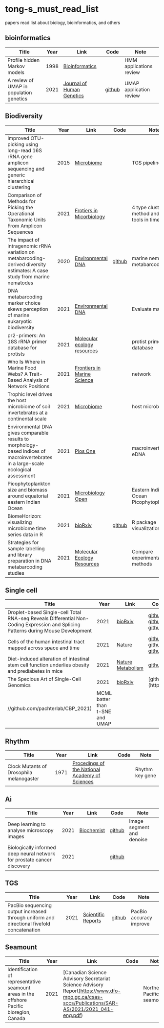 # tong-s_must_read_list
papers read list about biology, bioinformatics, and others

## bioinformatics

|Title|Year|Link|Code|Note|
|---|---|---|---|---|
|Profile hidden Markov models|1998|[Bioinformatics](https://academic.oup.com/bioinformatics/article/14/9/755/259550)| |HMM applications review|
|A review of UMAP in population genetics|2021|[Journal of Human Genetics](https://www.nature.com/articles/s10038-020-00851-4)|[github](https://github.com/diazale/umap_review)|UMAP application review|

## Biodiversity

|Title|Year|Link|Code|Note|
|---|---|---|---|---|
|Improved OTU-picking using long-read 16S rRNA gene amplicon sequencing and generic hierarchical clustering|2015|[Microbiome](https://microbiomejournal.biomedcentral.com/articles/10.1186/s40168-015-0105-6)| |TGS pipeline|
|Comparison of Methods for Picking the Operational Taxonomic Units From Amplicon Sequences|2021|[Frotiers in Micorbiology](https://www.frontiersin.org/articles/10.3389/fmicb.2021.644012/full)||4 type clustering method and 33 tools in timeline|
|The impact of intragenomic rRNA variation on metabarcoding-derived diversity estimates: A case study from marine nematodes|2020|[Environmental DNA](https://onlinelibrary.wiley.com/doi/full/10.1002/edn3.77)|[github](https://github.com/BikLab/nematode-rRNA-variants)|marine nematodes metabarcoding|
|DNA metabarcoding marker choice skews perception of marine eukaryotic biodiversity|2021|[Environmental DNA](https://onlinelibrary.wiley.com/doi/full/10.1002/edn3.245)||Evaluate marker|
|pr2-primers: An 18S rRNA primer database for protists|2021|[Molecular ecology resources](https://onlinelibrary.wiley.com/doi/epdf/10.1111/1755-0998.13465)||protist primer database|
|Who Is Where in Marine Food Webs? A Trait-Based Analysis of Network Positions|2021|[Frontiers in Marine Science](https://www.frontiersin.org/articles/10.3389/fmars.2021.636042/full)||network|
|Trophic level drives the host microbiome of soil invertebrates at a continental scale|2021|[Microbiome](https://microbiomejournal.biomedcentral.com/articles/10.1186/s40168-021-01144-4)||host microbiome|
|Environmental DNA gives comparable results to morphology-based indices of macroinvertebrates in a large-scale ecological assessment|2021|[Plos One](https://journals.plos.org/plosone/article?id=10.1371/journal.pone.0257510)||macroinvertebrates eDNA|
|Picophytoplankton size and biomass around equatorial eastern Indian Ocean|2021|[Microbiology Open](https://onlinelibrary.wiley.com/doi/10.1002/mbo3.629)||Eastern Indian Ocean Picophytoplankton|
|BiomeHorizon: visualizing microbiome time series data in R|2021|[bioRxiv](https://www.biorxiv.org/content/10.1101/2021.08.29.458140v1.full.pdf+html)|[github](https://github.com/blekhmanlab/biomehorizon/)|R package visualization|
|Strategies for sample labelling and library preparation in DNA metabarcoding studies|2021|[Molecular Ecology Resources](https://onlinelibrary.wiley.com/doi/10.1111/1755-0998.13512)||Compare experimental methods|

## Single cell

|Title|Year|Link|Code|Note|
|---|---|---|---|---|
|Droplet-based Single-cell Total RNA-seq Reveals Differential Non-Coding Expression and Splicing Patterns during Mouse Development|2021|[bioRxiv](https://www.biorxiv.org/content/10.1101/2021.09.15.460240v1.full.pdf)|[github_1](https://github.com/annaalemany/vasaseq) [github_2](https://github.com/hemberg-lab/MicroExonator) [github_3](https://github.com/hemberg-lab/RNA_seq_snakepipes)|full length scRNA-seq|
|Cells of the human intestinal tract mapped across space and time|2021|[Nature](https://www.nature.com/articles/s41586-021-03852-1)|[github_1](https://github.com/Teichlab/SpaceTimeGut) [github_2](https://github.com/vitkl/fetal_gut_mapping/) [github_3](https://github.com/natsuhiko/PHM)|gut|
|Diet-induced alteration of intestinal stem cell function underlies obesity and prediabetes in mice|2021|[Nature Metabolism](https://www.nature.com/articles/s42255-021-00458-9.epdf)|[github](https://github.com/theislab/2021_Aliluev_Tritschler_gut_HFD)|gut lineage relations|
|The Specious Art of Single-Cell Genomics|2021|[bioRxiv](https://www.biorxiv.org/content/10.1101/2021.08.25.457696v2.full.pdf+html)|[github](https:
//github.com/pachterlab/CBP_2021)|MCML batter than t-SNE and UMAP|

## Rhythm

|Title|Year|Link|Code|Note|
|---|---|---|---|---|
|Clock Mutants of Drosophila melanogaster|1971|[Procedings of the National Academy of Sciences](https://www.pnas.org/content/68/9/2112)||Rhythm key gene|

## Ai
|Title|Year|Link|Code|Note|
|---|---|---|---|---|
|Deep learning to analyse microscopy images|2021|[Biochemist](https://portlandpress.com/biochemist/article/doi/10.1042/bio_2021_167/229698/Deep-learning-to-analyse-microscopy-images)|[github](https://github.com/HenriquesLab/ZeroCostDL4Mic)|Image segment and denoise|
|Biologically informed deep neural network for prostate cancer discovery|2021|[](https://www.nature.com/articles/s41586-021-03922-4)|[github](https://github.com/marakeby/pnet_prostate_paper)||

## TGS
|Title|Year|Link|Code|Note|
|---|---|---|---|---|
|PacBio sequencing output increased through uniform and directional fivefold concatenation|2021|[Scientific Reports](https://www.nature.com/articles/s41598-021-96829-z)|[github](https://github.com/ichen-lab-ucsb/DeCatCounter)|PacBio accuracy improve|

## Seamount

|Title|Year|Link|Code|Note|
|---|---|---|---|---|
|Identification of representative seamount areas in the offshore Pacific bioregion, Canada|2021|[Canadian Science Advisory Secretariat Science Advisory Report]https://www.dfo-mpo.gc.ca/csas-sccs/Publications/SAR-AS/2021/2021_041-eng.pdf)||Northeast Pacific seamounts|
